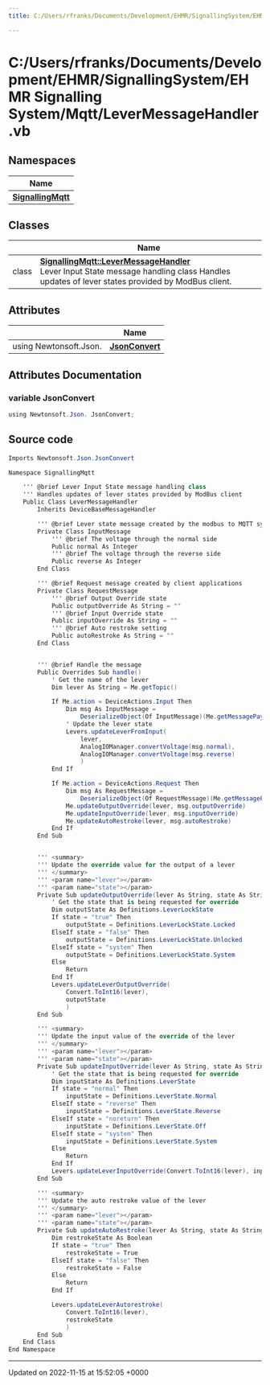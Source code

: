 ```yaml
---
title: C:/Users/rfranks/Documents/Development/EHMR/SignallingSystem/EHMR Signalling System/Mqtt/LeverMessageHandler.vb

---
```


# C:/Users/rfranks/Documents/Development/EHMR/SignallingSystem/EHMR Signalling System/Mqtt/LeverMessageHandler.vb



## Namespaces

| Name           |
| -------------- |
| **[SignallingMqtt](/SignallingSystem-doc/vb/Namespaces/namespaceSignallingMqtt/)**  |

## Classes

|                | Name           |
| -------------- | -------------- |
| class | **[SignallingMqtt::LeverMessageHandler](/SignallingSystem-doc/vb/Classes/classSignallingMqtt_1_1LeverMessageHandler/)** <br>Lever Input State message handling class Handles updates of lever states provided by ModBus client.  |

## Attributes

|                | Name           |
| -------------- | -------------- |
| ﻿using Newtonsoft.Json. | **[JsonConvert](/SignallingSystem-doc/vb/Files/LeverMessageHandler_8vb/#variable-jsonconvert)**  |



## Attributes Documentation

### variable JsonConvert

```csharp
﻿using Newtonsoft.Json. JsonConvert;
```



## Source code

```csharp
Imports Newtonsoft.Json.JsonConvert

Namespace SignallingMqtt

    ''' @brief Lever Input State message handling class
    ''' Handles updates of lever states provided by ModBus client
    Public Class LeverMessageHandler
        Inherits DeviceBaseMessageHandler

        ''' @brief Lever state message created by the modbus to MQTT system
        Private Class InputMessage
            ''' @brief The voltage through the normal side
            Public normal As Integer
            ''' @brief The voltage through the reverse side
            Public reverse As Integer
        End Class

        ''' @brief Request message created by client applications
        Private Class RequestMessage
            ''' @brief Output Override state
            Public outputOverride As String = ""
            ''' @brief Input Override state
            Public inputOverride As String = ""
            ''' @brief Auto restroke setting
            Public autoRestroke As String = ""
        End Class


        ''' @brief Handle the message
        Public Overrides Sub handle()
            ' Get the name of the lever
            Dim lever As String = Me.getTopic()

            If Me.action = DeviceActions.Input Then
                Dim msg As InputMessage =
                    DeserializeObject(Of InputMessage)(Me.getMessagePayload())
                ' Update the lever state
                Levers.updateLeverFromInput(
                    lever,
                    AnalogIOManager.convertVoltage(msg.normal),
                    AnalogIOManager.convertVoltage(msg.reverse)
                    )
            End If

            If Me.action = DeviceActions.Request Then
                Dim msg As RequestMessage =
                    DeserializeObject(Of RequestMessage)(Me.getMessagePayload())
                Me.updateOutputOverride(lever, msg.outputOverride)
                Me.updateInputOverride(lever, msg.inputOverride)
                Me.updateAutoRestroke(lever, msg.autoRestroke)
            End If
        End Sub


        ''' <summary>
        ''' Update the override value for the output of a lever
        ''' </summary>
        ''' <param name="lever"></param>
        ''' <param name="state"></param>
        Private Sub updateOutputOverride(lever As String, state As String)
            ' Get the state that is being requested for override
            Dim outputState As Definitions.LeverLockState
            If state = "true" Then
                outputState = Definitions.LeverLockState.Locked
            ElseIf state = "false" Then
                outputState = Definitions.LeverLockState.Unlocked
            ElseIf state = "system" Then
                outputState = Definitions.LeverLockState.System
            Else
                Return
            End If
            Levers.updateLeverOutputOverride(
                Convert.ToInt16(lever),
                outputState
                )
        End Sub

        ''' <summary>
        ''' Update the input value of the override of the lever
        ''' </summary>
        ''' <param name="lever"></param>
        ''' <param name="state"></param>
        Private Sub updateInputOverride(lever As String, state As String)
            ' Get the state that is being requested for override
            Dim inputState As Definitions.LeverState
            If state = "normal" Then
                inputState = Definitions.LeverState.Normal
            ElseIf state = "reverse" Then
                inputState = Definitions.LeverState.Reverse
            ElseIf state = "noreturn" Then
                inputState = Definitions.LeverState.Off
            ElseIf state = "system" Then
                inputState = Definitions.LeverState.System
            Else
                Return
            End If
            Levers.updateLeverInputOverride(Convert.ToInt16(lever), inputState)
        End Sub

        ''' <summary>
        ''' Update the auto restroke value of the lever
        ''' </summary>
        ''' <param name="lever"></param>
        ''' <param name="state"></param>
        Private Sub updateAutoRestroke(lever As String, state As String)
            Dim restrokeState As Boolean
            If state = "true" Then
                restrokeState = True
            ElseIf state = "false" Then
                restrokeState = False
            Else
                Return
            End If

            Levers.updateLeverAutorestroke(
                Convert.ToInt16(lever),
                restrokeState
                )
        End Sub
    End Class
End Namespace
```


-------------------------------

Updated on 2022-11-15 at 15:52:05 +0000
